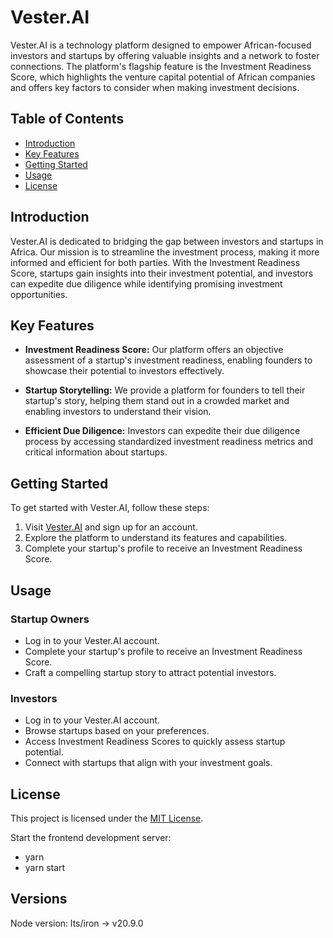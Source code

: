 # Vester.AI

Vester.AI is a technology platform designed to empower African-focused investors and startups by offering valuable insights and a network to foster connections. The platform's flagship feature is the Investment Readiness Score, which highlights the venture capital potential of African companies and offers key factors to consider when making investment decisions.

## Table of Contents

- [Introduction](#introduction)
- [Key Features](#key-features)
- [Getting Started](#getting-started)
- [Usage](#usage)
- [License](#license)

## Introduction

Vester.AI is dedicated to bridging the gap between investors and startups in Africa. Our mission is to streamline the investment process, making it more informed and efficient for both parties. With the Investment Readiness Score, startups gain insights into their investment potential, and investors can expedite due diligence while identifying promising investment opportunities.

## Key Features

- **Investment Readiness Score:** Our platform offers an objective assessment of a startup's investment readiness, enabling founders to showcase their potential to investors effectively.

- **Startup Storytelling:** We provide a platform for founders to tell their startup's story, helping them stand out in a crowded market and enabling investors to understand their vision.

- **Efficient Due Diligence:** Investors can expedite their due diligence process by accessing standardized investment readiness metrics and critical information about startups.

## Getting Started

To get started with Vester.AI, follow these steps:

1. Visit [Vester.AI](https://vester.ai) and sign up for an account.
2. Explore the platform to understand its features and capabilities.
3. Complete your startup's profile to receive an Investment Readiness Score.

## Usage

### Startup Owners

- Log in to your Vester.AI account.
- Complete your startup's profile to receive an Investment Readiness Score.
- Craft a compelling startup story to attract potential investors.

### Investors

- Log in to your Vester.AI account.
- Browse startups based on your preferences.
- Access Investment Readiness Scores to quickly assess startup potential.
- Connect with startups that align with your investment goals.

## License

This project is licensed under the [MIT License](LICENSE).

Start the frontend development server:

- yarn
- yarn start

## Versions
Node version: lts/iron -> v20.9.0
